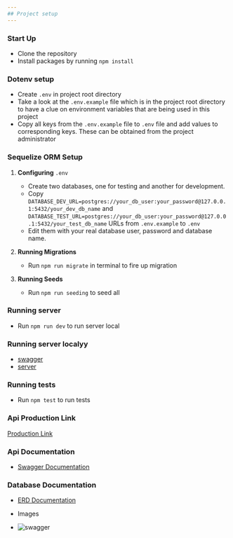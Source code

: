 ```yaml
---
## Project setup
---
```


### Start Up

- Clone the repository
- Install packages by running `npm install`

### Dotenv setup

- Create `.env` in project root directory
- Take a look at the `.env.example` file which is in the project root directory to have a clue on environment variables that are being used in this project
- Copy all keys from the `.env.example` file to `.env` file and add values to corresponding keys. These can be obtained from the project administrator

### Sequelize ORM Setup

1. **Configuring** `.env`

   - Create two databases, one for testing and another for development.
   - Copy `DATABASE_DEV_URL=postgres://your_db_user:your_password@127.0.0.1:5432/your_dev_db_name` and `DATABASE_TEST_URL=postgres://your_db_user:your_password@127.0.0.1:5432/your_test_db_name` URLs from `.env.example` to `.env`
   - Edit them with your real database user, password and database name.

2. **Running Migrations**

   - Run `npm run migrate` in terminal to fire up migration

3. **Running Seeds**
   - Run `npm run seeding` to seed all

### Running server

- Run `npm run dev` to run server local

### Running server localyy

- [swagger](http://localhost:4500/api-docs/)
- [server](http://localhost:4500/)

### Running tests

- Run `npm test` to run tests

### Api Production Link

[Production Link](https://quiz-xy92.onrender.com/api-docs/)

### Api Documentation

- [Swagger Documentation](https://quiz-xy92.onrender.com/api-docs/)

### Database Documentation

- [ERD Documentation](https://dbdiagram.io/d/6441253a6b31947051eaa6ac)

- Images
- ![swagger](https://res.cloudinary.com/duhetxdbs/image/upload/v1682063303/Screenshot_from_2023-04-21_09-47-37_yge2az.png)
